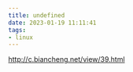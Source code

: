 ```yaml
---
title: undefined
date: 2023-01-19 11:11:41
tags:
- linux
---
```


http://c.biancheng.net/view/39.html